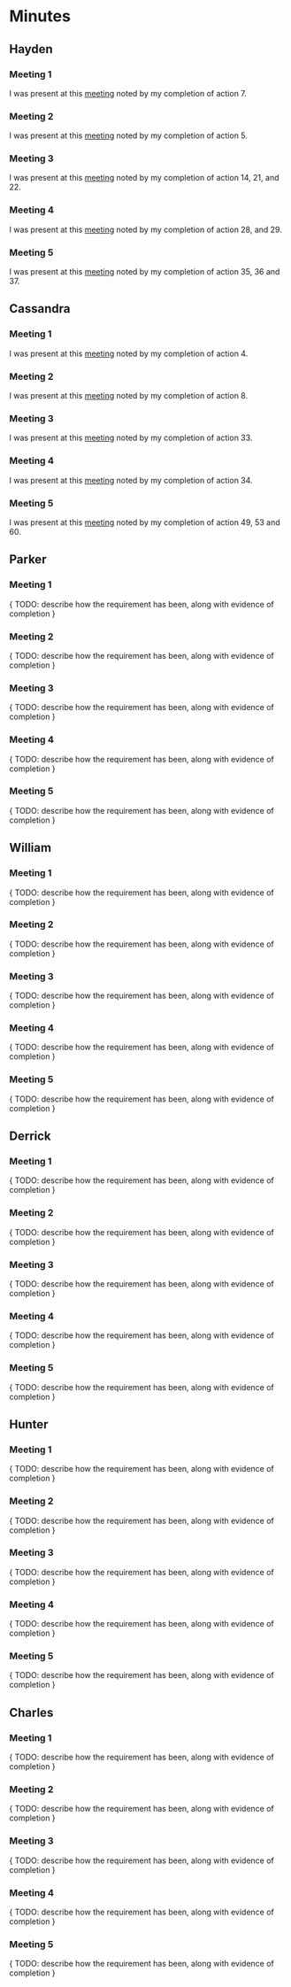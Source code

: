 # Minutes

## Hayden

### Meeting 1

I was present at this [meeting](../planning/minutes/2-25-2021.md) noted by my completion of action 7.

### Meeting 2

I was present at this [meeting](../planning/minutes/2-18-2021.md) noted by my completion of action 5.

### Meeting 3

I was present at this [meeting](../planning/minutes/3-18-2021.md) noted by my completion of action 14, 21, and 22.

### Meeting 4

I was present at this [meeting](../planning/minutes/3-25-2021.md) noted by my completion of action 28, and 29.

### Meeting 5

I was present at this [meeting](../planning/minutes/4-1-2021.md) noted by my completion of action 35, 36 and 37.

## Cassandra

### Meeting 1

I was present at this [meeting](../planning/minutes/2-18-2021.md) noted by my completion of action 4.

### Meeting 2

I was present at this [meeting](../planning/minutes/2-25-2021.md) noted by my completion of action 8.

### Meeting 3

I was present at this [meeting](../planning/minutes/3-25-2021.md) noted by my completion of action 33.

### Meeting 4

I was present at this [meeting](../planning/minutes/4-8-2021.md) noted by my completion of action 34.

### Meeting 5

I was present at this [meeting](../planning/minutes/4-15-2021.md) noted by my completion of action 49, 53 and 60.

## Parker

### Meeting 1

{ TODO: describe how the requirement has been, along with evidence of completion }

### Meeting 2

{ TODO: describe how the requirement has been, along with evidence of completion }

### Meeting 3

{ TODO: describe how the requirement has been, along with evidence of completion }

### Meeting 4

{ TODO: describe how the requirement has been, along with evidence of completion }

### Meeting 5

{ TODO: describe how the requirement has been, along with evidence of completion }

## William

### Meeting 1

{ TODO: describe how the requirement has been, along with evidence of completion }

### Meeting 2

{ TODO: describe how the requirement has been, along with evidence of completion }

### Meeting 3

{ TODO: describe how the requirement has been, along with evidence of completion }

### Meeting 4

{ TODO: describe how the requirement has been, along with evidence of completion }

### Meeting 5

{ TODO: describe how the requirement has been, along with evidence of completion }

## Derrick

### Meeting 1

{ TODO: describe how the requirement has been, along with evidence of completion }

### Meeting 2

{ TODO: describe how the requirement has been, along with evidence of completion }

### Meeting 3

{ TODO: describe how the requirement has been, along with evidence of completion }

### Meeting 4

{ TODO: describe how the requirement has been, along with evidence of completion }

### Meeting 5

{ TODO: describe how the requirement has been, along with evidence of completion }

## Hunter

### Meeting 1

{ TODO: describe how the requirement has been, along with evidence of completion }

### Meeting 2

{ TODO: describe how the requirement has been, along with evidence of completion }

### Meeting 3

{ TODO: describe how the requirement has been, along with evidence of completion }

### Meeting 4

{ TODO: describe how the requirement has been, along with evidence of completion }

### Meeting 5

{ TODO: describe how the requirement has been, along with evidence of completion }

## Charles

### Meeting 1

{ TODO: describe how the requirement has been, along with evidence of completion }

### Meeting 2

{ TODO: describe how the requirement has been, along with evidence of completion }

### Meeting 3

{ TODO: describe how the requirement has been, along with evidence of completion }

### Meeting 4

{ TODO: describe how the requirement has been, along with evidence of completion }

### Meeting 5

{ TODO: describe how the requirement has been, along with evidence of completion }
